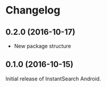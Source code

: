 # Changelog

## 0.2.0 (2016-10-17)
- New package structure

## 0.1.0 (2016-10-15)
Initial release of InstantSearch Android.
